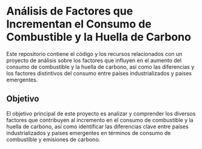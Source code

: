 # Análisis de Factores que Incrementan el Consumo de Combustible y la Huella de Carbono
Este repositorio contiene el código y los recursos relacionados con un proyecto de análisis sobre los factores que influyen en el aumento del consumo de combustible y la huella de carbono, así como las diferencias y los factores distintivos del consumo entre países industrializados y países emergentes.

## Objetivo
El objetivo principal de este proyecto es analizar y comprender los diversos factores que contribuyen al incremento en el consumo de combustible y la huella de carbono, así como identificar las diferencias clave entre países industrializados y países emergentes en términos de consumo de combustible y emisiones de carbono.
